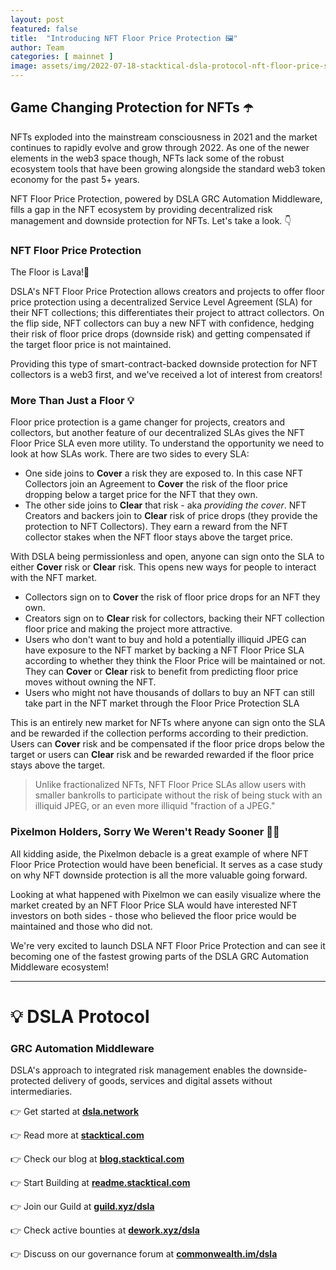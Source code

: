 ```yaml
---
layout: post
featured: false
title:  "Introducing NFT Floor Price Protection 🖼️"
author: Team
categories: [ mainnet ]
image: assets/img/2022-07-18-stacktical-dsla-protocol-nft-floor-price-sla-blockchain-cryptocurrency-fintech-legaltech-insurtech-itsm-slm-sla-defi-nft.jpg
---
```


## Game Changing Protection for NFTs ☂️

NFTs exploded into the mainstream consciousness in 2021 and the market continues to rapidly evolve and grow through 2022. As one of the newer elements in the web3 space though, NFTs lack some of the robust ecosystem tools that have been growing alongside the standard web3 token economy for the past 5+ years.

NFT Floor Price Protection, powered by DSLA GRC Automation Middleware, fills a gap in the NFT ecosystem by providing decentralized risk management and downside protection for NFTs. Let's take a look. 👇

### NFT Floor Price Protection

The Floor is Lava!🌋

DSLA's NFT Floor Price Protection allows creators and projects to offer floor price protection using a decentralized Service Level Agreement (SLA) for their NFT collections; this differentiates their project to attract collectors. On the flip side, NFT collectors can buy a new NFT with confidence, hedging their risk of floor price drops (downside risk) and getting compensated if the target floor price is not maintained.

Providing this type of smart-contract-backed downside protection for NFT collectors is a web3 first, and we've received a lot of interest from creators!

### More Than Just a Floor 💡

Floor price protection is a game changer for projects, creators and collectors, but another feature of our decentralized SLAs gives the NFT Floor Price SLA even more utility. To understand the opportunity we need to look at how SLAs work. There are two sides to every SLA:

* One side joins to **Cover** a risk they are exposed to. In this case NFT Collectors join an Agreement to **Cover** the risk of the floor price dropping below a target price for the NFT that they own.
* The other side joins to **Clear** that risk - aka *providing the cover*. NFT Creators and backers join to **Clear** risk of price drops (they provide the protection to NFT Collectors). They earn a reward from the NFT collector stakes when the NFT floor stays above the target price.

With DSLA being permissionless and open, anyone can sign onto the SLA to either **Cover** risk or **Clear** risk. This opens new ways for people to interact with the NFT market.

- Collectors sign on to **Cover** the risk of floor price drops for an NFT they own.
- Creators sign on to **Clear** risk for collectors, backing their NFT collection floor price and making the project more attractive.
- Users who don't want to buy and hold a potentially illiquid JPEG can have exposure to the NFT market by backing a NFT Floor Price SLA according to whether they think the Floor Price will be maintained or not. They can **Cover** or **Clear** risk to benefit from predicting floor price moves without owning the NFT.
- Users who might not have thousands of dollars to buy an NFT can still take part in the NFT market through the Floor Price Protection SLA

This is an entirely new market for NFTs where anyone can sign onto the SLA and be rewarded if the collection performs according to their prediction. Users can **Cover** risk and be compensated if the floor price drops below the target or users can **Clear** risk and be rewarded rewarded if the floor price stays above the target.

> Unlike fractionalized NFTs, NFT Floor Price SLAs allow users with smaller bankrolls to participate without the risk of being stuck with an illiquid JPEG, or an even more illiquid "fraction of a JPEG."

### Pixelmon Holders, Sorry We Weren't Ready Sooner 👹😔

All kidding aside, the Pixelmon debacle is a great example of where NFT Floor Price Protection would have been beneficial. It serves as a case study on why NFT downside protection is all the more valuable going forward.

Looking at what happened with Pixelmon we can easily visualize where the market created by an NFT Floor Price SLA would have interested NFT investors on both sides - those who believed the floor price would be maintained and those who did not.

We're very excited to launch DSLA NFT Floor Price Protection and can see it becoming one of the fastest growing parts of the DSLA GRC Automation Middleware ecosystem!

---

# 💡 DSLA Protocol

### GRC Automation Middleware

DSLA's approach to integrated risk management enables the downside-protected delivery of goods, services and digital assets without intermediaries.

👉 Get started at **[dsla.network](https://dsla.network)** 

👉 Read more at [**stacktical.com**](https://stacktical.com)

👉 Check our blog at [**blog.stacktical.com**](https://blog.stacktical.com)

👉 Start Building at [**readme.stacktical.com**](https://readme.stacktical.com/developer-guide/)

👉 Join our Guild at [**guild.xyz/dsla**](https://guild.xyz/dsla)

👉 Check active bounties at [**dework.xyz/dsla**](https://dework.xyz/dsla)

👉 Discuss on our governance forum at [**commonwealth.im/dsla**](https://commonwealth.im/dsla)